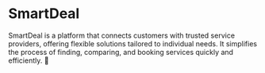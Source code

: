 # SmartDeal
SmartDeal is a platform that connects customers with trusted service providers, offering flexible solutions tailored to individual needs. It simplifies the process of finding, comparing, and booking services quickly and efficiently. 🚀
